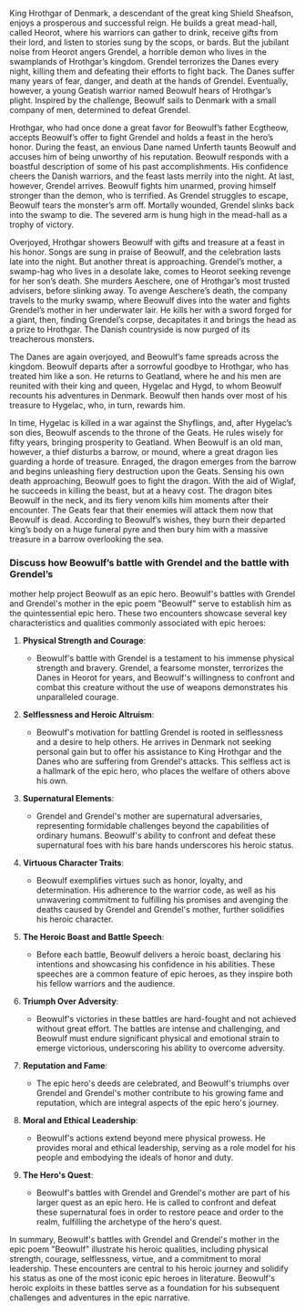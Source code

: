



King Hrothgar of Denmark, a descendant of the great king Shield Sheafson, enjoys a prosperous and successful reign. He builds a great mead-hall, called Heorot, where his warriors can gather to drink, receive gifts from their lord, and listen to stories sung by the scops, or bards. But the jubilant noise from Heorot angers Grendel, a horrible demon who lives in the swamplands of Hrothgar’s kingdom. Grendel terrorizes the Danes every night, killing them and defeating their efforts to fight back. The Danes suffer many years of fear, danger, and death at the hands of Grendel. Eventually, however, a young Geatish warrior named Beowulf hears of Hrothgar’s plight. Inspired by the challenge, Beowulf sails to Denmark with a small company of men, determined to defeat Grendel.

Hrothgar, who had once done a great favor for Beowulf’s father Ecgtheow, accepts Beowulf’s offer to fight Grendel and holds a feast in the hero’s honor. During the feast, an envious Dane named Unferth taunts Beowulf and accuses him of being unworthy of his reputation. Beowulf responds with a boastful description of some of his past accomplishments. His confidence cheers the Danish warriors, and the feast lasts merrily into the night. At last, however, Grendel arrives. Beowulf fights him unarmed, proving himself stronger than the demon, who is terrified. As Grendel struggles to escape, Beowulf tears the monster’s arm off. Mortally wounded, Grendel slinks back into the swamp to die. The severed arm is hung high in the mead-hall as a trophy of victory.

Overjoyed, Hrothgar showers Beowulf with gifts and treasure at a feast in his honor. Songs are sung in praise of Beowulf, and the celebration lasts late into the night. But another threat is approaching. Grendel’s mother, a swamp-hag who lives in a desolate lake, comes to Heorot seeking revenge for her son’s death. She murders Aeschere, one of Hrothgar’s most trusted advisers, before slinking away. To avenge Aeschere’s death, the company travels to the murky swamp, where Beowulf dives into the water and fights Grendel’s mother in her underwater lair. He kills her with a sword forged for a giant, then, finding Grendel’s corpse, decapitates it and brings the head as a prize to Hrothgar. The Danish countryside is now purged of its treacherous monsters.

The Danes are again overjoyed, and Beowulf’s fame spreads across the kingdom. Beowulf departs after a sorrowful goodbye to Hrothgar, who has treated him like a son. He returns to Geatland, where he and his men are reunited with their king and queen, Hygelac and Hygd, to whom Beowulf recounts his adventures in Denmark. Beowulf then hands over most of his treasure to Hygelac, who, in turn, rewards him.

In time, Hygelac is killed in a war against the Shyflings, and, after Hygelac’s son dies, Beowulf ascends to the throne of the Geats. He rules wisely for fifty years, bringing prosperity to Geatland. When Beowulf is an old man, however, a thief disturbs a barrow, or mound, where a great dragon lies guarding a horde of treasure. Enraged, the dragon emerges from the barrow and begins unleashing fiery destruction upon the Geats. Sensing his own death approaching, Beowulf goes to fight the dragon. With the aid of Wiglaf, he succeeds in killing the beast, but at a heavy cost. The dragon bites Beowulf in the neck, and its fiery venom kills him moments after their encounter. The Geats fear that their enemies will attack them now that Beowulf is dead. According to Beowulf’s wishes, they burn their departed king’s body on a huge funeral pyre and then bury him with a massive treasure in a barrow overlooking the sea.



### Discuss how Beowulf’s battle with Grendel and the battle with Grendel’s
mother help project Beowulf as an epic hero.
Beowulf's battles with Grendel and Grendel's mother in the epic poem "Beowulf" serve to establish him as the quintessential epic hero. These two encounters showcase several key characteristics and qualities commonly associated with epic heroes:

1. **Physical Strength and Courage**:
   - Beowulf's battle with Grendel is a testament to his immense physical strength and bravery. Grendel, a fearsome monster, terrorizes the Danes in Heorot for years, and Beowulf's willingness to confront and combat this creature without the use of weapons demonstrates his unparalleled courage.

2. **Selflessness and Heroic Altruism**:
   - Beowulf's motivation for battling Grendel is rooted in selflessness and a desire to help others. He arrives in Denmark not seeking personal gain but to offer his assistance to King Hrothgar and the Danes who are suffering from Grendel's attacks. This selfless act is a hallmark of the epic hero, who places the welfare of others above his own.

3. **Supernatural Elements**:
   - Grendel and Grendel's mother are supernatural adversaries, representing formidable challenges beyond the capabilities of ordinary humans. Beowulf's ability to confront and defeat these supernatural foes with his bare hands underscores his heroic status.

4. **Virtuous Character Traits**:
   - Beowulf exemplifies virtues such as honor, loyalty, and determination. His adherence to the warrior code, as well as his unwavering commitment to fulfilling his promises and avenging the deaths caused by Grendel and Grendel's mother, further solidifies his heroic character.

5. **The Heroic Boast and Battle Speech**:
   - Before each battle, Beowulf delivers a heroic boast, declaring his intentions and showcasing his confidence in his abilities. These speeches are a common feature of epic heroes, as they inspire both his fellow warriors and the audience.

6. **Triumph Over Adversity**:
   - Beowulf's victories in these battles are hard-fought and not achieved without great effort. The battles are intense and challenging, and Beowulf must endure significant physical and emotional strain to emerge victorious, underscoring his ability to overcome adversity.

7. **Reputation and Fame**:
   - The epic hero's deeds are celebrated, and Beowulf's triumphs over Grendel and Grendel's mother contribute to his growing fame and reputation, which are integral aspects of the epic hero's journey.

8. **Moral and Ethical Leadership**:
   - Beowulf's actions extend beyond mere physical prowess. He provides moral and ethical leadership, serving as a role model for his people and embodying the ideals of honor and duty.

9. **The Hero's Quest**:
   - Beowulf's battles with Grendel and Grendel's mother are part of his larger quest as an epic hero. He is called to confront and defeat these supernatural foes in order to restore peace and order to the realm, fulfilling the archetype of the hero's quest.

In summary, Beowulf's battles with Grendel and Grendel's mother in the epic poem "Beowulf" illustrate his heroic qualities, including physical strength, courage, selflessness, virtue, and a commitment to moral leadership. These encounters are central to his heroic journey and solidify his status as one of the most iconic epic heroes in literature. Beowulf's heroic exploits in these battles serve as a foundation for his subsequent challenges and adventures in the epic narrative.